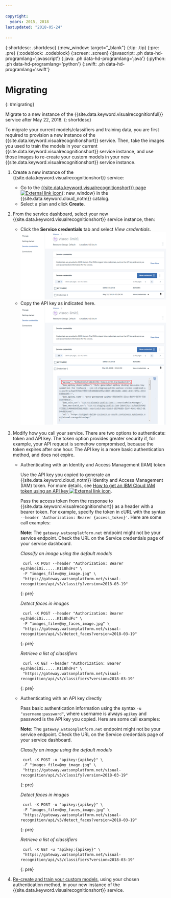 ```yaml
---

copyright:
  years: 2015, 2018
lastupdated: "2018-05-24"

---
```


{:shortdesc: .shortdesc}
{:new_window: target="_blank"}
{:tip: .tip}
{:pre: .pre}
{:codeblock: .codeblock}
{:screen: .screen}
{:javascript: .ph data-hd-programlang='javascript'}
{:java: .ph data-hd-programlang='java'}
{:python: .ph data-hd-programlang='python'}
{:swift: .ph data-hd-programlang='swift'}

# Migrating
{: #migrating}

Migrate to a new instance of the {{site.data.keyword.visualrecognitionfull}} service after May 22, 2018.
{: shortdesc}

To migrate your current models/classifiers and training data, you are first required to provision a new instance of the {{site.data.keyword.visualrecognitionshort}} service. Then, take the images you used to train the models in your current {{site.data.keyword.visualrecognitionshort}} service instance, and use those images to re-create your custom models in your new {{site.data.keyword.visualrecognitionshort}} service instance.

1.  Create a new instance of the {{site.data.keyword.visualrecognitionshort}} service:
      - Go to the [{{site.data.keyword.visualrecognitionshort}} page ![External link icon](../../icons/launch-glyph.svg "External link icon")](https://console.bluemix.net/catalog/services/visual-recognition){: new_window} in the {{site.data.keyword.cloud_notm}} catalog.
      - Select a plan and click **Create**.

1.  From the service dashboard, select your new {{site.data.keyword.visualrecognitionshort}} service instance, then:
     - Click the **Service credentials** tab and select *View credentials*.
     ![Service credentials tab](images/apikey1.png)
     - Copy the API key as indicated here.
     ![Service credentials tab](images/apikey2.png)

1.  Modify how you call your service. There are two options to authenticate: token and API key. The token option provides greater security if, for example, your API request is somehow compromised, because the token expires after one hour. The API key is a more basic authentication method, and does not expire.

    - Authenticating with an Identity and Access Management (IAM) token

      Use the API key you copied to generate an {{site.data.keyword.cloud_notm}} Identity and Access Management (IAM) token. For more details, see [How to get an IBM Cloud IAM token using an API key ![External link icon](../../icons/launch-glyph.svg "External link icon")](/docs/iam/apikey_iamtoken.html).

      Pass the access token from the response to {{site.data.keyword.visualrecognitionshort}} as a header with a bearer token. For example, specify the token in cURL with the syntax `--header 'Authorization: Bearer {access_token}'`.  Here are some call examples:

      **Note**: The `gateway.watsonplatform.net` endpoint might not be your service endpoint. Check the URL on the Service credentials page of your service dashboard.

      *Classify an image using the default models*

      ``` curl
       curl -X POST --header "Authorization: Bearer eyJhbGciOi......KIi8hdFs" \
       -F "images_file=@my_image.jpg" \
       "https://gateway.watsonplatform.net/visual-recognition/api/v3/classify?version=2018-03-19"
      ```
      {: pre}

      *Detect faces in images*

      ``` curl
       curl -X POST --header "Authorization: Bearer eyJhbGciOi......KIi8hdFs" \
       -F "images_file=@my_faces_image.jpg" \
       "https://gateway.watsonplatform.net/visual-recognition/api/v3/detect_faces?version=2018-03-19"
      ```
      {: pre}

      *Retrieve a list of classifiers*

      ``` curl
       curl -X GET --header "Authorization: Bearer eyJhbGciOi......KIi8hdFs" \
       "https://gateway.watsonplatform.net/visual-recognition/api/v3/classifiers?version=2018-03-19"
      ```
      {: pre}

    - Authenticating with an API key directly

      Pass basic authentication information using the syntax `-u "username:password"`, where username is always `apikey` and password is the API key you copied. Here are some call examples:

      **Note**: The `gateway.watsonplatform.net` endpoint might not be your service endpoint. Check the URL on the Service credentials page of your service dashboard.

      *Classify an image using the default models*

      ``` curl
       curl -X POST -u "apikey:{apikey}" \
       -F "images_file=@my_image.jpg" \
       "https://gateway.watsonplatform.net/visual-recognition/api/v3/classify?version=2018-03-19"
      ```
      {: pre}

      *Detect faces in images*

      ``` curl
       curl -X POST -u "apikey:{apikey}" \
       -F "images_file=@my_faces_image.jpg" \
       "https://gateway.watsonplatform.net/visual-recognition/api/v3/detect_faces?version=2018-03-19"
      ```
      {: pre}

      *Retrieve a list of classifiers*

      ``` curl
       curl -X GET -u "apikey:{apikey}" \
       "https://gateway.watsonplatform.net/visual-recognition/api/v3/classifiers?version=2018-03-19"
      ```
      {: pre}

1. [Re-create and train your custom models](tutorial-custom-classifier.html#creating-a-custom-model), using your chosen authentication method, in your new instance of the {{site.data.keyword.visualrecognitionshort}} service.
